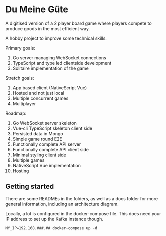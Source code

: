# Du Meine Güte

A digitised version of a 2 player board game where players compete to produce goods in the most efficient way.

A hobby project to improve some technical skills.

Primary goals:

1. Go server managing WebSocket connections
1. TypeScript and type led clientside development
1. Solitaire implementation of the game

Stretch goals:

1. App based client (NativeScript Vue)
1. Hosted and not just local
1. Multiple concurrent games
1. Multiplayer

Roadmap:

1. Go WebSocket server skeleton
1. Vue-cli TypeScript skeleton client side
1. Persisted data in Mongo
1. Simple game round E2E
1. Functionally complete API server
1. Functionally complete API client side
1. Minimal styling client side
1. Multiple games
1. NativeScript Vue implementation
1. Hosting

## Getting started

There are some READMEs in the folders, as well as a docs folder for more general information, including an architecture diagram.

Locally, a lot is configured in the docker-compose file. This does need your IP address to set up the Kafka instance though.

`MY_IP=192.168.###.## docker-compose up -d`
